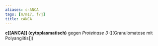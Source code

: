 ```yaml
---
aliases: c-ANCA
tags: [m/m17, f/💉]
title: cANCA
---
```

**c[[ANCA]] (cytoplasmatisch)** gegen *Proteinase 3* ([[Granulomatose mit Polyangiitis]])